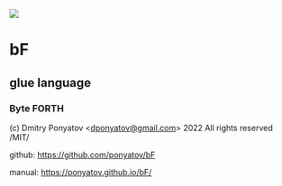 ![](doc/logo/png)
#   bF
##  glue language
### Byte FORTH

(c) Dmitry Ponyatov <<dponyatov@gmail.com>> 2022 All rights reserved /MIT/

github: https://github.com/ponyatov/bF

manual: https://ponyatov.github.io/bF/
